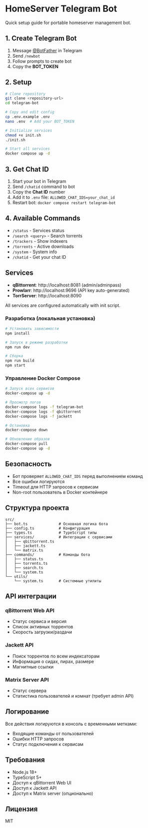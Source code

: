 # HomeServer Telegram Bot

Quick setup guide for portable homeserver management bot.

## 1. Create Telegram Bot

1. Message [@BotFather](https://t.me/BotFather) in Telegram
2. Send `/newbot`
3. Follow prompts to create bot
4. Copy the **BOT_TOKEN**

## 2. Setup

```bash
# Clone repository
git clone <repository-url>
cd telegram-bot

# Copy and edit config
cp .env.example .env
nano .env  # Add your BOT_TOKEN

# Initialize services
chmod +x init.sh
./init.sh

# Start all services
docker compose up -d
```

## 3. Get Chat ID

1. Start your bot in Telegram
2. Send `/chatid` command to bot
3. Copy the **Chat ID** number
4. Add it to `.env` file: `ALLOWED_CHAT_IDS=your_chat_id`
5. Restart bot: `docker compose restart telegram-bot`

## 4. Available Commands

- `/status` - Services status
- `/search <query>` - Search torrents
- `/trackers` - Show indexers
- `/torrents` - Active downloads
- `/system` - System info
- `/chatid` - Get your chat ID

## Services

- **qBittorrent**: http://localhost:8081 (admin/adminpass)
- **Prowlarr**: http://localhost:9696 (API key auto-generated)
- **TorrServer**: http://localhost:8090

All services are configured automatically with init script.

### Разработка (локальная установка)

```bash
# Установить зависимости
npm install

# Запуск в режиме разработки
npm run dev

# Сборка
npm run build
npm start
```

### Управление Docker Compose

```bash
# Запуск всех сервисов
docker-compose up -d

# Просмотр логов
docker-compose logs -f telegram-bot
docker-compose logs -f qbittorrent
docker-compose logs -f jackett

# Остановка
docker-compose down

# Обновление образов
docker-compose pull
docker-compose up -d
```

## Безопасность

- Бот проверяет `ALLOWED_CHAT_IDS` перед выполнением команд
- Все ошибки логируются
- Timeout для HTTP запросов к сервисам
- Non-root пользователь в Docker контейнере

## Структура проекта

```
src/
├── bot.ts              # Основная логика бота
├── config.ts           # Конфигурация
├── types.ts            # TypeScript типы
├── services/           # Интеграции с сервисами
│   ├── qbittorrent.ts
│   ├── jackett.ts
│   └── matrix.ts
├── commands/           # Команды бота
│   ├── status.ts
│   ├── torrents.ts
│   ├── search.ts
│   └── system.ts
└── utils/
    └── system.ts       # Системные утилиты
```

## API интеграции

### qBittorrent Web API
- Статус сервиса и версия
- Список активных торрентов
- Скорость загрузки/раздачи

### Jackett API
- Поиск торрентов по всем индексаторам
- Информация о сидах, пирах, размере
- Магнитные ссылки

### Matrix Server API
- Статус сервера
- Статистика пользователей и комнат (требует admin API)

## Логирование

Все действия логируются в консоль с временными метками:
- Входящие команды от пользователей
- Ошибки HTTP запросов
- Статус подключения к сервисам

## Требования

- Node.js 18+
- TypeScript 5+
- Доступ к qBittorrent Web UI
- Доступ к Jackett API
- Доступ к Matrix server (опционально)

## Лицензия

MIT